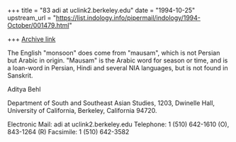 +++
title = "83 adi at uclink2.berkeley.edu"
date = "1994-10-25"
upstream_url = "https://list.indology.info/pipermail/indology/1994-October/001479.html"

+++
[Archive link](https://list.indology.info/pipermail/indology/1994-October/001479.html)

The English "monsoon" does come from "mausam", which is not Persian but
Arabic in origin. "Mausam" is the Arabic word for season or time, and is a
loan-word in Persian, Hindi and several NIA languages, but is not found in
Sanskrit.

Aditya Behl

Department of South and Southeast Asian Studies,
1203, Dwinelle Hall,
University of California,
Berkeley, California 94720.

Electronic Mail: adi at uclink2.berkeley.edu
Telephone: 1 (510) 642-1610 (O), 843-1264 (R) 
Facsimile: 1 (510) 642-3582






